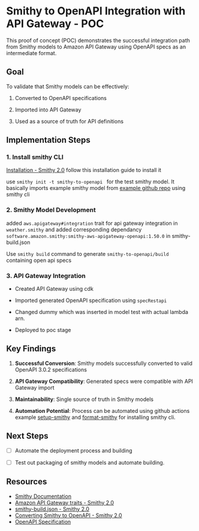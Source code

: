 
# Smithy to OpenAPI Integration with API Gateway - POC

  

This proof of concept (POC) demonstrates the successful integration path from Smithy models to Amazon API Gateway using OpenAPI  specs as an intermediate format.

  

## Goal

  

To validate that Smithy models can be effectively:

1. Converted to OpenAPI specifications

2. Imported into API Gateway

3. Used as a source of truth for API definitions

  

## Implementation Steps

  

### 1. Install smithy CLI
[Installation - Smithy 2.0](https://smithy.io/2.0/guides/smithy-cli/cli_installation.html) follow this installation guide to install it 
 
use  ```smithy init -t smithy-to-openapi ``` for the test smithy model. It basically imports example smithy model from [example github repo](https://github.com/smithy-lang/smithy-examples/blob/main/conversion-examples/integ/expected-spec.openapi.json) using smithy cli

### 2. Smithy Model Development
added ``` aws.apigateway#integration ``` trait for  api  gateway integration in ```weather.smithy```
and added corresponding dependancy ```software.amazon.smithy:smithy-aws-apigateway-openapi:1.50.0``` in smithy-build.json

Use ```smithy build``` command to generate ```smithy-to-openapi/build``` containing open api specs

### 3. API Gateway Integration

- Created API Gateway using cdk

- Imported generated OpenAPI specification using ```specRestapi```

-  Changed dummy which was inserted in model test with actual lambda arn.

- Deployed to poc stage

  

## Key Findings

  

1.  **Successful Conversion**: Smithy models successfully converted to valid OpenAPI 3.0.2 specifications

2.  **API Gateway Compatibility**: Generated specs were compatible with API Gateway import

3.  **Maintainability**: Single source of truth in Smithy models

4.  **Automation Potential**: Process can be automated using github actions example [setup-smithy](https://github.com/marketplace/actions/setup-smithy) and [format-smithy](https://github.com/marketplace/actions/setup-smithy) for installing smithy cli.   

## Next Steps

  

- [ ] Automate the deployment process and building

- [ ]  Test out packaging of smithy models and automate building.

## Resources

  

- [Smithy Documentation](https://awslabs.github.io/smithy/)
- [Amazon API Gateway traits - Smithy 2.0](https://smithy.io/2.0/aws/amazon-apigateway.html)
- [smithy-build.json - Smithy 2.0](https://smithy.io/2.0/guides/smithy-build-json.html)
- [Converting Smithy to OpenAPI - Smithy 2.0](https://smithy.io/2.0/guides/model-translations/converting-to-openapi.html?utm_source=chatgpt.com)
- [OpenAPI Specification](https://spec.openapis.org/oas/latest.html)

  

